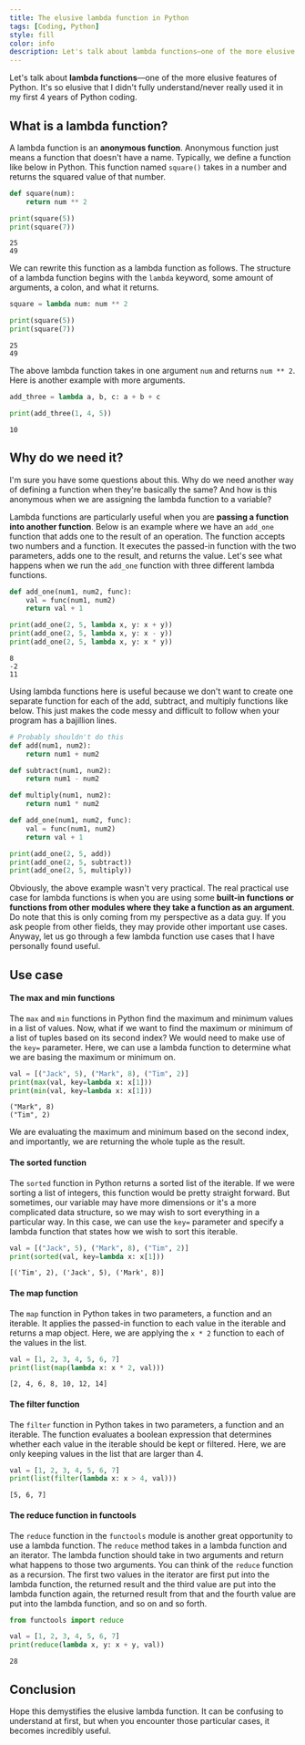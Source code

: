 ```yaml
---
title: The elusive lambda function in Python
tags: [Coding, Python]
style: fill
color: info
description: Let's talk about lambda functions—one of the more elusive features of Python.
---
```


Let's talk about **lambda functions**—one of the more elusive features of Python. It's so elusive that I didn't fully understand/never really used it in my first 4 years of Python coding.

## What is a lambda function?
A lambda function is an **anonymous function**. Anonymous function just means a function that doesn't have a name. Typically, we define a function like below in Python. This function named `square()` takes in a number and returns the squared value of that number.

```python
def square(num):
    return num ** 2

print(square(5))
print(square(7))
```
```
25
49
```

We can rewrite this function as a lambda function as follows. The structure of a lambda function begins with the `lambda` keyword, some amount of arguments, a colon, and what it returns.

```python
square = lambda num: num ** 2

print(square(5))
print(square(7))
```
```
25
49
```
The above lambda function takes in one argument `num` and returns `num ** 2`. Here is another example with more arguments.

```python
add_three = lambda a, b, c: a + b + c

print(add_three(1, 4, 5))
```
```
10
```

## Why do we need it?
I'm sure you have some questions about this. Why do we need another way of defining a function when they're basically the same? And how is this anonymous when we are assigning the lambda function to a variable?

Lambda functions are particularly useful when you are **passing a function into another function**. Below is an example where we have an `add_one` function that adds one to the result of an operation. The function accepts two numbers and a function. It executes the passed-in function with the two parameters, adds one to the result, and returns the value. Let's see what happens when we run the `add_one` function with three different lambda functions.

```python
def add_one(num1, num2, func):
    val = func(num1, num2)
    return val + 1

print(add_one(2, 5, lambda x, y: x + y))
print(add_one(2, 5, lambda x, y: x - y))
print(add_one(2, 5, lambda x, y: x * y))
```
```
8
-2
11
```

Using lambda functions here is useful because we don't want to create one separate function for each of the add, subtract, and multiply functions like below. This just makes the code messy and difficult to follow when your program has a bajillion lines.

```python
# Probably shouldn't do this
def add(num1, num2):
    return num1 + num2

def subtract(num1, num2):
    return num1 - num2

def multiply(num1, num2):
    return num1 * num2

def add_one(num1, num2, func):
    val = func(num1, num2)
    return val + 1

print(add_one(2, 5, add))
print(add_one(2, 5, subtract))
print(add_one(2, 5, multiply))
```

Obviously, the above example wasn't very practical. The real practical use case for lambda functions is when you are using some **built-in functions or functions from other modules where they take a function as an argument**. Do note that this is only coming from my perspective as a data guy. If you ask people from other fields, they may provide other important use cases. Anyway, let us go through a few lambda function use cases that I have personally found useful.

## Use case
#### The max and min functions
The `max` and `min` functions in Python find the maximum and minimum values in a list of values. Now, what if we want to find the maximum or minimum of a list of tuples based on its second index? We would need to make use of the `key=` parameter. Here, we can use a lambda function to determine what we are basing the maximum or minimum on.

```python
val = [("Jack", 5), ("Mark", 8), ("Tim", 2)]
print(max(val, key=lambda x: x[1]))
print(min(val, key=lambda x: x[1]))
```
```
("Mark", 8)
("Tim", 2)
```

We are evaluating the maximum and minimum based on the second index, and importantly, we are returning the whole tuple as the result.

#### The sorted function
The `sorted` function in Python returns a sorted list of the iterable. If we were sorting a list of integers, this function would be pretty straight forward. But sometimes, our variable may have more dimensions or it's a more complicated data structure, so we may wish to sort everything in a particular way. In this case, we can use the `key=` parameter and specify a lambda function that states how we wish to sort this iterable.

```python
val = [("Jack", 5), ("Mark", 8), ("Tim", 2)]
print(sorted(val, key=lambda x: x[1]))
```
```
[('Tim', 2), ('Jack', 5), ('Mark', 8)]
```

#### The map function
The `map` function in Python takes in two parameters, a function and an iterable. It applies the passed-in function to each value in the iterable and returns a map object. Here, we are applying the `x * 2` function to each of the values in the list.

```python
val = [1, 2, 3, 4, 5, 6, 7]
print(list(map(lambda x: x * 2, val)))
```
```
[2, 4, 6, 8, 10, 12, 14]
```

#### The filter function
The `filter` function in Python takes in two parameters, a function and an iterable. The function evaluates a boolean expression that determines whether each value in the iterable should be kept or filtered. Here, we are only keeping values in the list that are larger than 4.

```python
val = [1, 2, 3, 4, 5, 6, 7]
print(list(filter(lambda x: x > 4, val)))
```
```
[5, 6, 7]
```

#### The reduce function in functools
The `reduce` function in the `functools` module is another great opportunity to use a lambda function. The `reduce` method takes in a lambda function and an iterator. The lambda function should take in two arguments and return what happens to those two arguments. You can think of the `reduce` function as a recursion. The first two values in the iterator are first put into the lambda function, the returned result and the third value are put into the lambda function again, the returned result from that and the fourth value are put into the lambda function, and so on and so forth.

```python
from functools import reduce

val = [1, 2, 3, 4, 5, 6, 7]
print(reduce(lambda x, y: x + y, val))
```
```
28
```

## Conclusion
Hope this demystifies the elusive lambda function. It can be confusing to understand at first, but when you encounter those particular cases, it becomes incredibly useful.

